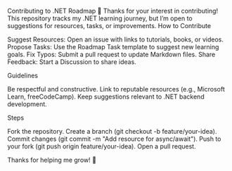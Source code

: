 Contributing to .NET Roadmap 🌟
Thanks for your interest in contributing! This repository tracks my .NET learning journey, but I’m open to suggestions for resources, tasks, or improvements.
How to Contribute

Suggest Resources: Open an issue with links to tutorials, books, or videos.
Propose Tasks: Use the Roadmap Task template to suggest new learning goals.
Fix Typos: Submit a pull request to update Markdown files.
Share Feedback: Start a Discussion to share ideas.

Guidelines

Be respectful and constructive.
Link to reputable resources (e.g., Microsoft Learn, freeCodeCamp).
Keep suggestions relevant to .NET backend development.

Steps

Fork the repository.
Create a branch (git checkout -b feature/your-idea).
Commit changes (git commit -m "Add resource for async/await").
Push to your fork (git push origin feature/your-idea).
Open a pull request.

Thanks for helping me grow! 🚀
